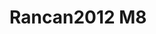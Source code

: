 # Rancan2012 M8
<a name="material" />
<script type="application/ld+json">

  {
    "@context": "https://schema.org/",
    "@type": "ChemicalSubstance",
    "http://purl.org/dc/terms/conformsTo":
      {
        "@type": "CreativeWork",
        "@id": "https://bioschemas.org/profiles/ChemicalSubstance/0.4-RELEASE/"
      },
    "@id": "https://egonw.github.io/nanowiki/nanowiki210.html#material",
    "name": "Rancan2012 M8",
    "sameAs: "http://127.0.0.1/mediawiki/index.php/Special:URIResolver/Rancan2012_M8"
  }
</script>

